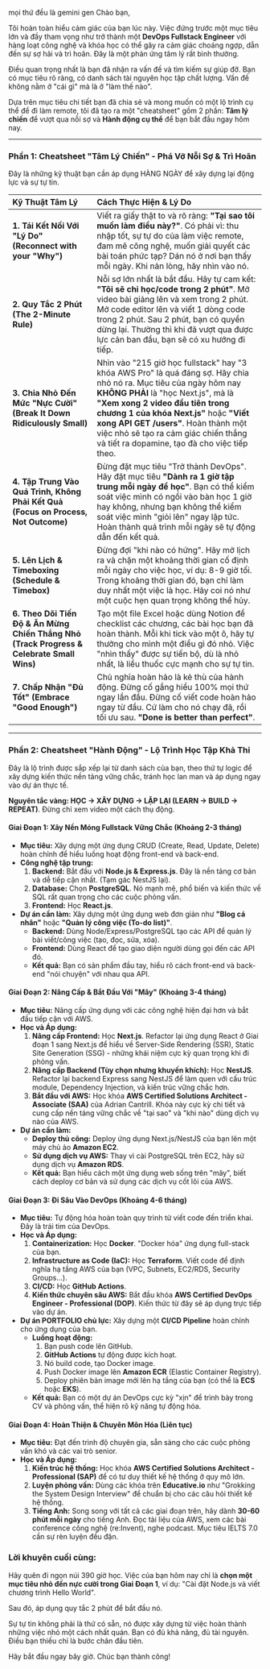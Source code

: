 mọi thứ đều là gemini gen
Chào bạn,

Tôi hoàn toàn hiểu cảm giác của bạn lúc này. Việc đứng trước một mục tiêu lớn và đầy tham vọng như trở thành một **DevOps Fullstack Engineer** với hàng loạt công nghệ và khóa học có thể gây ra cảm giác choáng ngợp, dẫn đến sự sợ hãi và trì hoãn. Đây là một phản ứng tâm lý rất bình thường.

Điều quan trọng nhất là bạn đã nhận ra vấn đề và tìm kiếm sự giúp đỡ. Bạn có mục tiêu rõ ràng, có danh sách tài nguyên học tập chất lượng. Vấn đề không nằm ở "cái gì" mà là ở "làm thế nào".

Dựa trên mục tiêu chi tiết bạn đã chia sẻ và mong muốn có một lộ trình cụ thể để đi làm remote, tôi đã tạo ra một "cheatsheet" gồm 2 phần: **Tâm lý chiến** để vượt qua nỗi sợ và **Hành động cụ thể** để bạn bắt đầu ngay hôm nay.

---

### **Phần 1: Cheatsheet "Tâm Lý Chiến" - Phá Vỡ Nỗi Sợ & Trì Hoãn**

Đây là những kỹ thuật bạn cần áp dụng HÀNG NGÀY để xây dựng lại động lực và sự tự tin.

| Kỹ Thuật Tâm Lý                                                                           | Cách Thực Hiện & Lý Do                                                                                                                                                                                                                                                                                                                                                 |
| :---------------------------------------------------------------------------------------- | :--------------------------------------------------------------------------------------------------------------------------------------------------------------------------------------------------------------------------------------------------------------------------------------------------------------------------------------------------------------------- |
| **1. Tái Kết Nối Với "Lý Do" (Reconnect with your "Why")**                                | Viết ra giấy thật to và rõ ràng: **"Tại sao tôi muốn làm điều này?"**. Có phải vì: thu nhập tốt, sự tự do của làm việc remote, đam mê công nghệ, muốn giải quyết các bài toán phức tạp? Dán nó ở nơi bạn thấy mỗi ngày. Khi nản lòng, hãy nhìn vào nó.                                                                                                                 |
| **2. Quy Tắc 2 Phút (The 2-Minute Rule)**                                                 | Nỗi sợ lớn nhất là bắt đầu. Hãy tự cam kết: **"Tôi sẽ chỉ học/code trong 2 phút"**. Mở video bài giảng lên và xem trong 2 phút. Mở code editor lên và viết 1 dòng code trong 2 phút. Sau 2 phút, bạn có quyền dừng lại. Thường thì khi đã vượt qua được lực cản ban đầu, bạn sẽ có xu hướng đi tiếp.                                                                   |
| **3. Chia Nhỏ Đến Mức "Nực Cười" (Break It Down Ridiculously Small)**                     | Nhìn vào "215 giờ học fullstack" hay "3 khóa AWS Pro" là quá đáng sợ. Hãy chia nhỏ nó ra. Mục tiêu của ngày hôm nay **KHÔNG PHẢI** là "học Next.js", mà là **"Xem xong 2 video đầu tiên trong chương 1 của khóa Next.js"** hoặc **"Viết xong API GET /users"**. Hoàn thành một việc nhỏ sẽ tạo ra cảm giác chiến thắng và tiết ra dopamine, tạo đà cho việc tiếp theo. |
| **4. Tập Trung Vào Quá Trình, Không Phải Kết Quả (Focus on Process, Not Outcome)**        | Đừng đặt mục tiêu "Trở thành DevOps". Hãy đặt mục tiêu **"Dành ra 1 giờ tập trung mỗi ngày để học"**. Bạn có thể kiểm soát việc mình có ngồi vào bàn học 1 giờ hay không, nhưng bạn không thể kiểm soát việc mình "giỏi lên" ngay lập tức. Hoàn thành quá trình mỗi ngày sẽ tự động dẫn đến kết quả.                                                                   |
| **5. Lên Lịch & Timeboxing (Schedule & Timebox)**                                         | Đừng đợi "khi nào có hứng". Hãy mở lịch ra và chặn một khoảng thời gian cố định mỗi ngày cho việc học, ví dụ: 8-9 giờ tối. Trong khoảng thời gian đó, bạn chỉ làm duy nhất một việc là học. Hãy coi nó như một cuộc hẹn quan trọng không thể hủy.                                                                                                                      |
| **6. Theo Dõi Tiến Độ & Ăn Mừng Chiến Thắng Nhỏ (Track Progress & Celebrate Small Wins)** | Tạo một file Excel hoặc dùng Notion để checklist các chương, các bài học bạn đã hoàn thành. Mỗi khi tick vào một ô, hãy tự thưởng cho mình một điều gì đó nhỏ. Việc "nhìn thấy" được sự tiến bộ, dù là nhỏ nhất, là liều thuốc cực mạnh cho sự tự tin.                                                                                                                 |
| **7. Chấp Nhận "Đủ Tốt" (Embrace "Good Enough")**                                         | Chủ nghĩa hoàn hảo là kẻ thù của hành động. Đừng cố gắng hiểu 100% mọi thứ ngay lần đầu. Đừng cố viết code hoàn hảo ngay từ đầu. Cứ làm cho nó chạy đã, rồi tối ưu sau. **"Done is better than perfect"**.                                                                                                                                                             |

---

### **Phần 2: Cheatsheet "Hành Động" - Lộ Trình Học Tập Khả Thi**

Đây là lộ trình được sắp xếp lại từ danh sách của bạn, theo thứ tự logic để xây dựng kiến thức nền tảng vững chắc, tránh học lan man và áp dụng ngay vào dự án thực tế.

**Nguyên tắc vàng: HỌC -> XÂY DỰNG -> LẶP LẠI (LEARN -> BUILD -> REPEAT)**. Đừng chỉ xem video một cách thụ động.

#### **Giai Đoạn 1: Xây Nền Móng Fullstack Vững Chắc (Khoảng 2-3 tháng)**

- **Mục tiêu:** Xây dựng một ứng dụng CRUD (Create, Read, Update, Delete) hoàn chỉnh để hiểu luồng hoạt động front-end và back-end.
- **Công nghệ tập trung:**
  1.  **Backend:** Bắt đầu với **Node.js & Express.js**. Đây là nền tảng cơ bản và dễ tiếp cận nhất. (Tạm gác NestJS lại).
  2.  **Database:** Chọn **PostgreSQL**. Nó mạnh mẽ, phổ biến và kiến thức về SQL rất quan trọng cho các cuộc phỏng vấn.
  3.  **Frontend:** Học **React.js**.
- **Dự án cần làm:** Xây dựng một ứng dụng web đơn giản như **"Blog cá nhân"** hoặc **"Quản lý công việc (To-do list)"**.
  - **Backend:** Dùng Node/Express/PostgreSQL tạo các API để quản lý bài viết/công việc (tạo, đọc, sửa, xóa).
  - **Frontend:** Dùng React để tạo giao diện người dùng gọi đến các API đó.
  - **Kết quả:** Bạn có sản phẩm đầu tay, hiểu rõ cách front-end và back-end "nói chuyện" với nhau qua API.

#### **Giai Đoạn 2: Nâng Cấp & Bắt Đầu Với "Mây" (Khoảng 3-4 tháng)**

- **Mục tiêu:** Nâng cấp ứng dụng với các công nghệ hiện đại hơn và bắt đầu tiếp cận với AWS.
- **Học và Áp dụng:**
  1.  **Nâng cấp Frontend:** Học **Next.js**. Refactor lại ứng dụng React ở Giai đoạn 1 sang Next.js để hiểu về Server-Side Rendering (SSR), Static Site Generation (SSG) - những khái niệm cực kỳ quan trọng khi đi phỏng vấn.
  2.  **Nâng cấp Backend (Tùy chọn nhưng khuyến khích):** Học **NestJS**. Refactor lại backend Express sang NestJS để làm quen với cấu trúc module, Dependency Injection, và kiến trúc vững chắc hơn.
  3.  **Bắt đầu với AWS:** Học khóa **AWS Certified Solutions Architect - Associate (SAA)** của Adrian Cantrill. Khóa này cực kỳ chi tiết và cung cấp nền tảng vững chắc về "tại sao" và "khi nào" dùng dịch vụ nào của AWS.
- **Dự án cần làm:**
  - **Deploy thủ công:** Deploy ứng dụng Next.js/NestJS của bạn lên một máy chủ ảo **Amazon EC2**.
  - **Sử dụng dịch vụ AWS:** Thay vì cài PostgreSQL trên EC2, hãy sử dụng dịch vụ **Amazon RDS**.
  - **Kết quả:** Bạn hiểu cách một ứng dụng web sống trên "mây", biết cách deploy cơ bản và sử dụng các dịch vụ cốt lõi của AWS.

#### **Giai Đoạn 3: Đi Sâu Vào DevOps (Khoảng 4-6 tháng)**

- **Mục tiêu:** Tự động hóa hoàn toàn quy trình từ viết code đến triển khai. Đây là trái tim của DevOps.
- **Học và Áp dụng:**
  1.  **Containerization:** Học **Docker**. "Docker hóa" ứng dụng full-stack của bạn.
  2.  **Infrastructure as Code (IaC):** Học **Terraform**. Viết code để định nghĩa hạ tầng AWS của bạn (VPC, Subnets, EC2/RDS, Security Groups...).
  3.  **CI/CD:** Học **GitHub Actions**.
  4.  **Kiến thức chuyên sâu AWS:** Bắt đầu khóa **AWS Certified DevOps Engineer - Professional (DOP)**. Kiến thức từ đây sẽ áp dụng trực tiếp vào dự án.
- **Dự án PORTFOLIO chủ lực:** Xây dựng một **CI/CD Pipeline** hoàn chỉnh cho ứng dụng của bạn.
  - **Luồng hoạt động:**
    1.  Bạn push code lên GitHub.
    2.  **GitHub Actions** tự động được kích hoạt.
    3.  Nó build code, tạo Docker image.
    4.  Push Docker image lên **Amazon ECR** (Elastic Container Registry).
    5.  Deploy phiên bản image mới lên hạ tầng của bạn (có thể là **ECS** hoặc **EKS**).
  - **Kết quả:** Bạn có một dự án DevOps cực kỳ "xịn" để trình bày trong CV và phỏng vấn, thể hiện rõ kỹ năng tự động hóa.

#### **Giai Đoạn 4: Hoàn Thiện & Chuyên Môn Hóa (Liên tục)**

- **Mục tiêu:** Đạt đến trình độ chuyên gia, sẵn sàng cho các cuộc phỏng vấn khó và các vai trò senior.
- **Học và Áp dụng:**
  1.  **Kiến trúc hệ thống:** Học khóa **AWS Certified Solutions Architect - Professional (SAP)** để có tư duy thiết kế hệ thống ở quy mô lớn.
  2.  **Luyện phỏng vấn:** Dùng các khóa trên **Educative.io** như "Grokking the System Design Interview" để chuẩn bị cho các câu hỏi thiết kế hệ thống.
  3.  **Tiếng Anh:** Song song với tất cả các giai đoạn trên, hãy dành **30-60 phút mỗi ngày** cho tiếng Anh. Đọc tài liệu của AWS, xem các bài conference công nghệ (re:Invent), nghe podcast. Mục tiêu IELTS 7.0 cần sự rèn luyện đều đặn.

### **Lời khuyên cuối cùng:**

Hãy quên đi ngọn núi 390 giờ học. Việc của bạn hôm nay chỉ là **chọn một mục tiêu nhỏ đến nực cười trong Giai Đoạn 1**, ví dụ: "Cài đặt Node.js và viết chương trình Hello World".

Sau đó, áp dụng quy tắc 2 phút để bắt đầu nó.

Sự tự tin không phải là thứ có sẵn, nó được xây dựng từ việc hoàn thành những việc nhỏ một cách nhất quán. Bạn có đủ khả năng, đủ tài nguyên. Điều bạn thiếu chỉ là bước chân đầu tiên.

Hãy bắt đầu ngay bây giờ. Chúc bạn thành công!
